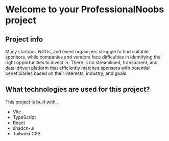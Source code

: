 # Welcome to your ProfessionalNoobs project

## Project info
Many startups, NGOs, and event organizers struggle to find suitable sponsors, while companies and vendors face difficulties in identifying the right opportunities to invest in. There is no streamlined, transparent, and data-driven platform that efficiently matches sponsors with potential beneficiaries based on their interests, industry, and goals.

## What technologies are used for this project?

This project is built with .

- Vite
- TypeScript
- React
- shadcn-ui
- Tailwind CSS

